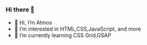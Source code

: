 ### Hi there 👋

- 👋 Hi, I’m Atmos
- 👀 I’m interested in HTML,CSS,JavaScript, and more
- 🌱 I’m currently learning CSS Grid,GSAP

<!--
**atmos-code/atmos-code** is a ✨ _special_ ✨ repository because its `README.md` (this file) appears on your GitHub profile.

Here are some ideas to get you started:

- 🔭 I’m currently working on ...
- 🌱 I’m currently learning ...
- 👯 I’m looking to collaborate on ...
- 🤔 I’m looking for help with ...
- 💬 Ask me about ...
- 📫 How to reach me: ...
- 😄 Pronouns: ...
- ⚡ Fun fact: ...
-->
